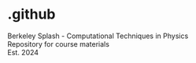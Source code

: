 # .github
Berkeley Splash - Computational Techniques in Physics <br>
Repository for course materials <br>
Est. 2024
